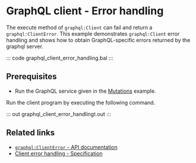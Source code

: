 # GraphQL client - Error handling

The execute method of `graphql:Client` can fail and return a `graphql:ClientError`. This example demonstrates `graphql:Client` error handling and shows how to obtain GraphQL-specific errors returned by the graphql server.

::: code graphql_client_error_handling.bal :::

## Prerequisites
- Run the GraphQL service given in the [Mutations](https://ballerina.io/learn/by-example/graphql-mutations/) example.

Run the client program by executing the following command.

::: out graphql_client_error_handlingt.out :::

## Related links
- [`graphql:ClientError` - API documentation](https://lib.ballerina.io/ballerina/graphql/1.4.4/errors#ClientError)
- [Client error handling - Specification](/spec/graphql/#255-client-error-handling)
